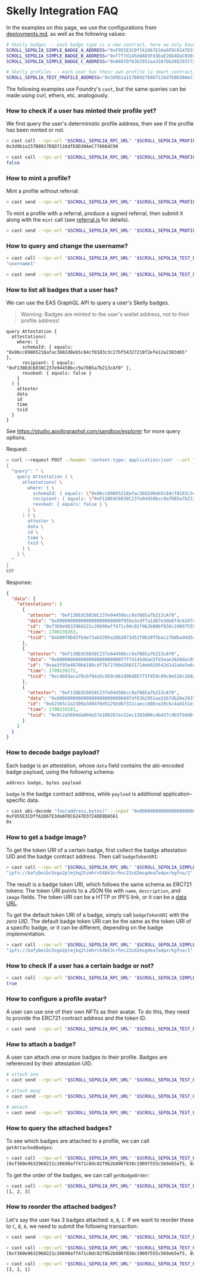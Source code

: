 # Skelly Integration FAQ

In the examples on this page, we use the configurations from [deployments.md](./deployments.md), as well as the following values:

```bash
# Skelly badges -- each badge type is a new contract, here we only have three simple test contracts
SCROLL_SEPOLIA_SIMPLE_BADGE_A_ADDRESS="0xF955E3CDffA1D67E3de6FDC6247D3724DE8DA561"
SCROLL_SEPOLIA_SIMPLE_BADGE_B_ADDRESS="0xf7f7d145ddAD3Fd3EaE26D4DaC03EcD8183399eE"
SCROLL_SEPOLIA_SIMPLE_BADGE_C_ADDRESS="0x6697Df63b2951aa3167Db26E293772D50e68c11c"

# Skelly profiles -- each user has their own profile (a smart contract), here we provide a simple test profile
SCROLL_SEPOLIA_TEST_PROFILE_ADDRESS="0x3d9b1a157B8927E6D7116dfE8D30AeC77866dC98"
```

The following examples use Foundry's `cast`, but the same queries can be made using curl, ethers, etc. analogously.


### How to check if a user has minted their profile yet?

We first query the user's deterministic profile address, then see if the profile has been minted or not.

```bash
> cast call --rpc-url "$SCROLL_SEPOLIA_RPC_URL" "$SCROLL_SEPOLIA_PROFILE_REGISTRY_ADDRESS" "getProfile(address)(address)" "0xF138EdC6038C237e94450bcc9a7085a7b213cAf0"
0x3d9b1a157B8927E6D7116dfE8D30AeC77866dC98

> cast call --rpc-url "$SCROLL_SEPOLIA_RPC_URL" "$SCROLL_SEPOLIA_PROFILE_REGISTRY_ADDRESS" "isProfileMinted(address)(bool)" "0x3d9b1a157B8927E6D7116dfE8D30AeC77866dC98"
false
```


### How to mint a profile?

Mint a profile without referral:

```bash
> cast send --rpc-url "$SCROLL_SEPOLIA_RPC_URL" "$SCROLL_SEPOLIA_PROFILE_REGISTRY_ADDRESS" "mint(string,bytes)" "username1" "" --value "0.001ether" --private-key "$SCROLL_SEPOLIA_PRIVATE_KEY"
```

To mint a profile with a referral, produce a signed referral, then submit it along with the `mint` call (see [referral.js](../examples/src/referral.js) for details).

```bash
> cast send --rpc-url "$SCROLL_SEPOLIA_RPC_URL" "$SCROLL_SEPOLIA_PROFILE_REGISTRY_ADDRESS" "mint(string,bytes)" "username2" "0x000000000000000000000000f138edc6038c237e94450bcc9a7085a7b213caf00000000000000000000000000000000000000000000000000000000065e194a500000000000000000000000000000000000000000000000000000000000000600000000000000000000000000000000000000000000000000000000000000041dbced15b87df9b122ae418b3189b39a46c542daf4a724b57fb796670ece2dcdc652a1ae20a6a459e85b77fd4135dc4b90c4eac5352b555c0e42c8d8b8999e64e1c00000000000000000000000000000000000000000000000000000000000000" --value "0.0005ether" --private-key "$SCROLL_SEPOLIA_PRIVATE_KEY2"
```


### How to query and change the username?

```bash
> cast call --rpc-url "$SCROLL_SEPOLIA_RPC_URL" "$SCROLL_SEPOLIA_TEST_PROFILE_ADDRESS" "username()(string)"
"username1"

> cast send --rpc-url "$SCROLL_SEPOLIA_RPC_URL" "$SCROLL_SEPOLIA_TEST_PROFILE_ADDRESS" "changeUsername(string)" "username2" --private-key "$SCROLL_SEPOLIA_PRIVATE_KEY"
```


### How to list all badges that a user has?

We can use the EAS GraphQL API to query a user's Skelly badges.

> Warning: Badges are minted to the user's wallet address, not to their profile address!

```
query Attestation {
  attestations(
    where: {
      schemaId: { equals: "0x06cc89865218afac3602d8eb5c84cf0183c3c27bf54327218f2efe12a2383d65" },
      recipient: { equals: "0xF138EdC6038C237e94450bcc9a7085a7b213cAf0" },
      revoked: { equals: false }
    }
  ) {
    attester
    data
    id
    time
    txid
  }
}
```

See https://studio.apollographql.com/sandbox/explorer for more query options.

Request:

```bash
> curl --request POST --header 'content-type: application/json' --url "$SCROLL_SEPOLIA_EAS_GRAPHQL_URL" --data-binary @- << EOF
{
  "query": " \
    query Attestation { \
      attestations( \
        where: { \
          schemaId: { equals: \"0x06cc89865218afac3602d8eb5c84cf0183c3c27bf54327218f2efe12a2383d65\" }, \
          recipient: { equals: \"0xF138EdC6038C237e94450bcc9a7085a7b213cAf0\" }, \
          revoked: { equals: false } \
        } \
      ) { \
        attester \
        data \
        id \
        time \
        txid \
      } \
    } \
  "
}
EOF
```

Response:

```json
{
  "data": {
    "attestations": [
      {
        "attester": "0xF138EdC6038C237e94450bcc9a7085a7b213cAf0",
        "data": "0x000000000000000000000000f955e3cdffa1d67e3de6fdc6247d3724de8da56100000000000000000000000000000000000000000000000000000000000000400000000000000000000000000000000000000000000000000000000000000000",
        "id": "0xf360e9632960221c26690aff471c0dc82f9b2b806f838c19097555c569eb5ef5",
        "time": 1709239263,
        "txid": "0xb89f9bd3fbdef3abd395a10b2873d52f0b10f5bac27bdbad4d543a9bc0e30e10"
      },
      {
        "attester": "0xF138EdC6038C237e94450bcc9a7085a7b213cAf0",
        "data": "0x000000000000000000000000f7f7d145ddad3fd3eae26d4dac03ecd8183399ee00000000000000000000000000000000000000000000000000000000000000400000000000000000000000000000000000000000000000000000000000000000",
        "id": "0xae3f93e4870b6188cdf7b7276bd26031714eb029542d142a4e5e6c8cb1f2d4bb",
        "time": 1709239272,
        "txid": "0xc4b83aca70cbf84a5c459c861d06d05773f459c89c0e516c16824051784bbd24"
      },
      {
        "attester": "0xF138EdC6038C237e94450bcc9a7085a7b213cAf0",
        "data": "0x0000000000000000000000006697df63b2951aa3167db26e293772d50e68c11c00000000000000000000000000000000000000000000000000000000000000400000000000000000000000000000000000000000000000000000000000000000",
        "id": "0xb2365c2a2309a3d94f0d51292d67311caecc88bce20cbc4ad151e149858d8830",
        "time": 1709239281,
        "txid": "0x9c2a5694da60da57e109287ec52ec1393d06c4b437c9b3f9dd6f0a3e37c614d9"
      }
    ]
  }
}
```


### How to decode badge payload?

Each badge is an attestation, whose `data` field contains the abi-encoded badge payload, using the following schema:

```
address badge, bytes payload
```

`badge` is the badge contract address, while `payload` is additional application-specific data.

```bash
> cast abi-decode "foo(address,bytes)" --input "0x000000000000000000000000f955e3cdffa1d67e3de6fdc6247d3724de8da56100000000000000000000000000000000000000000000000000000000000000400000000000000000000000000000000000000000000000000000000000000000"
0xF955E3CDffA1D67E3de6FDC6247D3724DE8DA561
0x
```


### How to get a badge image?

To get the token URI of a certain badge, first collect the badge attestation UID and the badge contract address. Then call `badgeTokenURI`:

```bash
> cast call --rpc-url "$SCROLL_SEPOLIA_RPC_URL" "$SCROLL_SEPOLIA_SIMPLE_BADGE_A_ADDRESS" "badgeTokenURI(bytes32)(string)" "0xf360e9632960221c26690aff471c0dc82f9b2b806f838c19097555c569eb5ef5"
"ipfs://bafybeibc5sgo2plmjkq2tzmhrn54bk3crhnc23zd2msg4ea7a4pxrkgfna/1"
```

The result is a badge token URI, which follows the same schema as ERC721 tokens: The token URI points to a JSON file with `name`, `description`, and `image` fields. The token URI can be a HTTP or IPFS link, or it can be a [data URL](https://developer.mozilla.org/en-US/docs/Web/HTTP/Basics_of_HTTP/Data_URLs).

To get the default token URI of a badge, simply call `badgeTokenURI` with the *zero UID*. The default badge token URI can be the same as the token URI of a specific badge, or it can be different, depending on the badge implementation.

```bash
> cast call --rpc-url "$SCROLL_SEPOLIA_RPC_URL" "$SCROLL_SEPOLIA_SIMPLE_BADGE_A_ADDRESS" "badgeTokenURI(bytes32)(string)" "0x0000000000000000000000000000000000000000000000000000000000000000"
"ipfs://bafybeibc5sgo2plmjkq2tzmhrn54bk3crhnc23zd2msg4ea7a4pxrkgfna/1"
```


### How to check if a user has a certain badge or not?

```bash
> cast call --rpc-url "$SCROLL_SEPOLIA_RPC_URL" "$SCROLL_SEPOLIA_SIMPLE_BADGE_A_ADDRESS" "hasBadge(address)(bool)" "0xF138EdC6038C237e94450bcc9a7085a7b213cAf0"
true
```


### How to configure a profile avatar?

A user can use one of their own NFTs as their avatar. To do this, they need to provide the ERC721 contract address and the token ID.

```bash
> cast send --rpc-url "$SCROLL_SEPOLIA_RPC_URL" "$SCROLL_SEPOLIA_TEST_PROFILE_ADDRESS" "changeAvatar(address,uint256)" "0x74670A3998d9d6622E32D0847fF5977c37E0eC91" "1" --private-key "$SCROLL_SEPOLIA_PRIVATE_KEY"
```


### How to attach a badge?

A user can attach one or more badges to their profile. Badges are referenced by their attestation UID.

```bash
# attach one
> cast send --rpc-url "$SCROLL_SEPOLIA_RPC_URL" "$SCROLL_SEPOLIA_TEST_PROFILE_ADDRESS" "attach(bytes32[])" "[0xf360e9632960221c26690aff471c0dc82f9b2b806f838c19097555c569eb5ef5]" --private-key "$SCROLL_SEPOLIA_PRIVATE_KEY"

# attach many
> cast send --rpc-url "$SCROLL_SEPOLIA_RPC_URL" "$SCROLL_SEPOLIA_TEST_PROFILE_ADDRESS" "attach(bytes32[])" "[0xae3f93e4870b6188cdf7b7276bd26031714eb029542d142a4e5e6c8cb1f2d4bb,0xb2365c2a2309a3d94f0d51292d67311caecc88bce20cbc4ad151e149858d8830]" --private-key "$SCROLL_SEPOLIA_PRIVATE_KEY"

# detach
> cast send --rpc-url "$SCROLL_SEPOLIA_RPC_URL" "$SCROLL_SEPOLIA_TEST_PROFILE_ADDRESS" "detach(bytes32[])" "[0xb2365c2a2309a3d94f0d51292d67311caecc88bce20cbc4ad151e149858d8830]" --private-key "$SCROLL_SEPOLIA_PRIVATE_KEY"
```


### How to query the attached badges?

To see which badges are attached to a profile, we can call `getAttachedBadges`:

```bash
> cast call --rpc-url "$SCROLL_SEPOLIA_RPC_URL" "$SCROLL_SEPOLIA_TEST_PROFILE_ADDRESS" "getAttachedBadges()(bytes32[])"
[0xf360e9632960221c26690aff471c0dc82f9b2b806f838c19097555c569eb5ef5, 0xae3f93e4870b6188cdf7b7276bd26031714eb029542d142a4e5e6c8cb1f2d4bb, 0xb2365c2a2309a3d94f0d51292d67311caecc88bce20cbc4ad151e149858d8830]
```

To get the order of the badges, we can call `getBadgeOrder`:

```bash
> cast call --rpc-url "$SCROLL_SEPOLIA_RPC_URL" "$SCROLL_SEPOLIA_TEST_PROFILE_ADDRESS" "getBadgeOrder()(uint256[])"
[1, 2, 3]
```


### How to reorder the attached badges?

Let's say the user has 3 badges attached: `A`, `B`, `C`. If we want to reorder these to `C`, `B`, `A`, we need to submit the following transaction:

```bash
> cast send --rpc-url "$SCROLL_SEPOLIA_RPC_URL" "$SCROLL_SEPOLIA_TEST_PROFILE_ADDRESS" "reorderBadges(uint256[])" "[3, 2, 1]" --private-key "$SCROLL_SEPOLIA_PRIVATE_KEY"

> cast call --rpc-url "$SCROLL_SEPOLIA_RPC_URL" "$SCROLL_SEPOLIA_TEST_PROFILE_ADDRESS" "getAttachedBadges()(bytes32[])"
[0xf360e9632960221c26690aff471c0dc82f9b2b806f838c19097555c569eb5ef5, 0xae3f93e4870b6188cdf7b7276bd26031714eb029542d142a4e5e6c8cb1f2d4bb, 0xb2365c2a2309a3d94f0d51292d67311caecc88bce20cbc4ad151e149858d8830]

> cast call --rpc-url "$SCROLL_SEPOLIA_RPC_URL" "$SCROLL_SEPOLIA_TEST_PROFILE_ADDRESS" "getBadgeOrder()(uint256[])"
[3, 2, 1]
```
